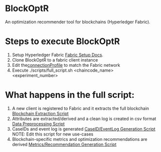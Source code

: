 # BlockOptR
An optimization recommender tool for blockchains (Hyperledger Fabric).

# Steps to execute BlockOptR
1. Setup Hyperledger Fabric [Fabric Setup Docs](https://hyperledger-fabric.readthedocs.io/en/release-2.2/getting_started.html).  
2. Clone BlockOptR to a fabric client instance 
3. Edit the[connectionProfile](log_extraction/connectionprofile.yaml) to match the Fabric network
4. Execute ./scripts/full_script.sh <chaincode_name> <experiment_number>

# What happens in the full script:
1. A new client is registered to Fabric and it extracts the full blockchain [Blockchain Extraction Script](log_extraction/getBlockchainLogs.js)
2. Attributes are extracted/derived and a clean log is created in csv format [Data Preprocessing Script](convert_to_csv/convert_blockchain_logs_to_csv.py)
3. CaseIDs and event log is generated [CaseID/EventLog Generation Script](caseid_generation/caseid_generation.py) NOTE: Edit this script for new use-cases
4. Blockchain-specific metrics and optimization recommendations are derived [Metrics/Recommendation Generation Script](metrics_evaluation/metrics_evaluation.py)

